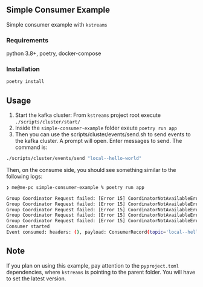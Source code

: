 ## Simple Consumer Example

Simple consumer example with `kstreams`

### Requirements

python 3.8+, poetry, docker-compose

### Installation

```bash
poetry install
```

## Usage

1. Start the kafka cluster: From `kstreams` project root execute `./scripts/cluster/start/`
2. Inside the `simple-consumer-example` folder exeute `poetry run app`
3. Then you can use the scripts/cluster/events/send.sh to send events to the kafka cluster. A prompt will open. Enter messages to send. The command is:
```bash
./scripts/cluster/events/send "local--hello-world"
```

Then, on the consume side, you should see something similar to the following logs:

```bash
❯ me@me-pc simple-consumer-example % poetry run app

Group Coordinator Request failed: [Error 15] CoordinatorNotAvailableError
Group Coordinator Request failed: [Error 15] CoordinatorNotAvailableError
Group Coordinator Request failed: [Error 15] CoordinatorNotAvailableError
Group Coordinator Request failed: [Error 15] CoordinatorNotAvailableError
Group Coordinator Request failed: [Error 15] CoordinatorNotAvailableError
Consumer started
Event consumed: headers: (), payload: ConsumerRecord(topic='local--hello-world', partition=0, offset=0, timestamp=1660733921761, timestamp_type=0, key=None, value=b'boo', checksum=None, serialized_key_size=-1, serialized_value_size=3, headers=())
```

## Note

If you plan on using this example, pay attention to the `pyproject.toml` dependencies, where
`kstreams` is pointing to the parent folder. You will have to set the latest version.
